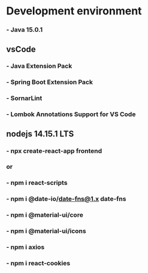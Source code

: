 # Development environment
### - Java 15.0.1
## vsCode
### - Java Extension Pack
### - Spring Boot Extension Pack
### - SornarLint
### - Lombok Annotations Support for VS Code
## nodejs 14.15.1 LTS

### - npx create-react-app frontend
### or
### - npm i react-scripts

### - npm i @date-io/date-fns@1.x date-fns
### - npm i @material-ui/core
### - npm i @material-ui/icons
### - npm i axios
### - npm i react-cookies
